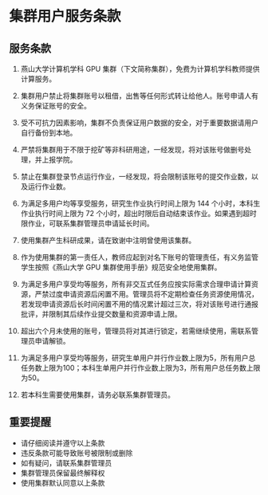 # 集群用户服务条款

## 服务条款

1. 燕山大学计算机学科 GPU 集群（下文简称集群），免费为计算机学科教师提供计算服务。

2. 集群用户禁止将集群账号以租借，出售等任何形式转让给他人。账号申请人有义务保证账号的安全。

3. 受不可抗力因素影响，集群不负责保证用户数据的安全，对于重要数据请用户自行备份到本地。

4. 严禁将集群用于不限于挖矿等非科研用途，一经发现，将对该账号做删号处理，并上报学院。

5. 禁止在集群登录节点运行作业，一经发现，将会限制该账号的提交作业数，以及运行作业数。

6. 为满足多用户均等享受服务，研究生作业执行时间上限为 144 个小时，本科生作业执行时间上限为 72 个小时，超出时限后自动结束该作业。如果遇到超时限作业，可联系集群管理员申请延长时间。

7. 使用集群产生科研成果，请在致谢中注明曾使用该集群。

8. 作为使用集群的第一责任人，教师应起到对名下账号的管理责任，有义务监管学生按照《燕山大学 GPU 集群使用手册》规范安全地使用集群。

9. 为满足多用户享受均等服务，所有非交互式任务应按实际需求合理申请计算资源，严禁过度申请资源后闲置不用。管理员将不定期检查任务资源使用情况，若发现申请资源后长时间闲置不用的情况累计超过三次，将对该账号进行通报批评，并限制其后续作业提交数量和资源申请上限。

10. 超出六个月未使用的账号，管理员将对其进行锁定，若需继续使用，需联系管理员申请解锁。

11. 为满足多用户享受均等服务，研究生单用户并行作业数上限为5，所有用户总任务数上限为100；本科生单用户并行作业数上限为3，所有用户总任务数上限为50。

12. 若本科生需要使用集群，请务必联系集群管理员。

## 重要提醒

- 请仔细阅读并遵守以上条款
- 违反条款可能导致账号被限制或删除
- 如有疑问，请联系集群管理员
- 集群管理员保留最终解释权
- 使用集群默认同意以上条款
